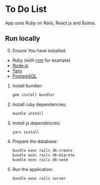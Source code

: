 # To Do List

App uses Ruby on Rails, React.js and Bulma.

## Run locally

0. Ensure You have installed:

* Ruby (with [rvm](https://rvm.io/) for example)
* [Node.js](https://nodejs.org/en/download/)
* [Yarn](https://classic.yarnpkg.com/en/docs/install/)
* [PostgreSQL](https://www.postgresql.org/download/)

1. Install bundler:

    ```bash
    gem install bundler
    ```

2. Install ruby dependencies:

    ```bash
    bundle install
    ```

3. Install js dependencies:

    ```bash
    yarn install
    ```

4. Prepare the database:

    ```bash
    bundle exec rails db:create
    bundle exec rails db:migrate
    bundle exec rails db:seed
    ```

5. Run the application:

    ```bash
    bundle exec rails server
    ```
